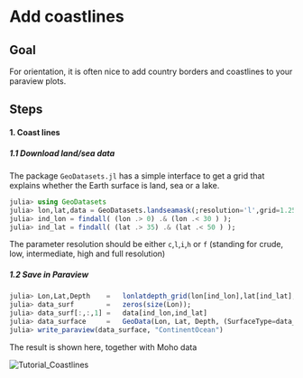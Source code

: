 # Add coastlines 

## Goal

For orientation, it is often nice to add country borders and coastlines to your paraview plots. 

## Steps

#### 1. Coast lines
##### 1.1 Download land/sea data
The package `GeoDatasets.jl` has a simple interface to get a grid that explains whether the Earth surface is land, sea or a lake.

```julia
julia> using GeoDatasets
julia> lon,lat,data = GeoDatasets.landseamask(;resolution='l',grid=1.25);
julia> ind_lon = findall( (lon .> 0) .& (lon .< 30 ) );
julia> ind_lat = findall( (lat .> 35) .& (lat .< 50 ) );
```
The parameter resolution should be either `c`,`l`,`i`,`h` or `f` (standing for crude, low, intermediate, high and full resolution)

##### 1.2 Save in Paraview
```julia
julia> Lon,Lat,Depth    =   lonlatdepth_grid(lon[ind_lon],lat[ind_lat],0km);
julia> data_surf        =   zeros(size(Lon));
julia> data_surf[:,:,1] =   data[ind_lon,ind_lat]
julia> data_surface     =   GeoData(Lon, Lat, Depth, (SurfaceType=data_surf,))
julia> write_paraview(data_surface, "ContinentOcean") 
```
The result is shown here, together with Moho data

![Tutorial_Coastlines](../assets/img/Tutorial_Coastlines.png)